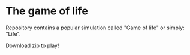 # The game of life
Repository contains a popular simulation called "Game of life" or simply: "Life".

Download zip to play!
